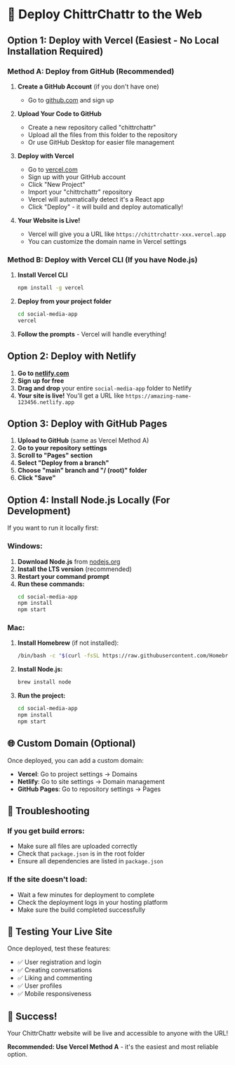 # 🚀 Deploy ChittrChattr to the Web

## Option 1: Deploy with Vercel (Easiest - No Local Installation Required)

### Method A: Deploy from GitHub (Recommended)

1. **Create a GitHub Account** (if you don't have one)
   - Go to [github.com](https://github.com) and sign up

2. **Upload Your Code to GitHub**
   - Create a new repository called "chittrchattr"
   - Upload all the files from this folder to the repository
   - Or use GitHub Desktop for easier file management

3. **Deploy with Vercel**
   - Go to [vercel.com](https://vercel.com)
   - Sign up with your GitHub account
   - Click "New Project"
   - Import your "chittrchattr" repository
   - Vercel will automatically detect it's a React app
   - Click "Deploy" - it will build and deploy automatically!

4. **Your Website is Live!**
   - Vercel will give you a URL like `https://chittrchattr-xxx.vercel.app`
   - You can customize the domain name in Vercel settings

### Method B: Deploy with Vercel CLI (If you have Node.js)

1. **Install Vercel CLI**
   ```bash
   npm install -g vercel
   ```

2. **Deploy from your project folder**
   ```bash
   cd social-media-app
   vercel
   ```

3. **Follow the prompts** - Vercel will handle everything!

## Option 2: Deploy with Netlify

1. **Go to [netlify.com](https://netlify.com)**
2. **Sign up for free**
3. **Drag and drop** your entire `social-media-app` folder to Netlify
4. **Your site is live!** You'll get a URL like `https://amazing-name-123456.netlify.app`

## Option 3: Deploy with GitHub Pages

1. **Upload to GitHub** (same as Vercel Method A)
2. **Go to your repository settings**
3. **Scroll to "Pages" section**
4. **Select "Deploy from a branch"**
5. **Choose "main" branch and "/ (root)" folder**
6. **Click "Save"**

## Option 4: Install Node.js Locally (For Development)

If you want to run it locally first:

### Windows:
1. **Download Node.js** from [nodejs.org](https://nodejs.org/)
2. **Install the LTS version** (recommended)
3. **Restart your command prompt**
4. **Run these commands:**
   ```bash
   cd social-media-app
   npm install
   npm start
   ```

### Mac:
1. **Install Homebrew** (if not installed):
   ```bash
   /bin/bash -c "$(curl -fsSL https://raw.githubusercontent.com/Homebrew/install/HEAD/install.sh)"
   ```
2. **Install Node.js:**
   ```bash
   brew install node
   ```
3. **Run the project:**
   ```bash
   cd social-media-app
   npm install
   npm start
   ```

## 🌐 Custom Domain (Optional)

Once deployed, you can add a custom domain:
- **Vercel**: Go to project settings → Domains
- **Netlify**: Go to site settings → Domain management
- **GitHub Pages**: Go to repository settings → Pages

## 🔧 Troubleshooting

### If you get build errors:
- Make sure all files are uploaded correctly
- Check that `package.json` is in the root folder
- Ensure all dependencies are listed in `package.json`

### If the site doesn't load:
- Wait a few minutes for deployment to complete
- Check the deployment logs in your hosting platform
- Make sure the build completed successfully

## 📱 Testing Your Live Site

Once deployed, test these features:
- ✅ User registration and login
- ✅ Creating conversations
- ✅ Liking and commenting
- ✅ User profiles
- ✅ Mobile responsiveness

## 🎉 Success!

Your ChittrChattr website will be live and accessible to anyone with the URL!

**Recommended: Use Vercel Method A** - it's the easiest and most reliable option.
